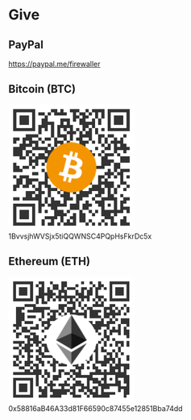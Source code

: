 # Give

## PayPal

https://paypal.me/firewaller

## Bitcoin (BTC)

<img width="250" src="/images/bitcoin.png" />
1BvvsjhWVSjx5tiQQWNSC4PQpHsFkrDc5x

## Ethereum (ETH)

<img width="250" src="/images/ethereum.png" />
0x58816aB46A33d81F66590c87455e12851Bba74dd
